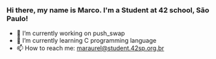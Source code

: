 ### Hi there, my name is Marco. I'm a Student at 42 school, São Paulo!

- 🔭 I’m currently working on push_swap
- 🌱 I’m currently learning C programming language
- 📫 How to reach me: maraurel@student.42sp.org.br

<!--
**marco-kraemer/marco-kraemer** is a ✨ _special_ ✨ repository because its `README.md` (this file) appears on your GitHub profile.

Here are some ideas to get you started:

- 🔭 I’m currently working on ...
- 🌱 I’m currently learning ...
- 👯 I’m looking to collaborate on ...
- 🤔 I’m looking for help with ...
- 💬 Ask me about ...
- 📫 How to reach me: ...
- 😄 Pronouns: ...
- ⚡ Fun fact: ...
-->
